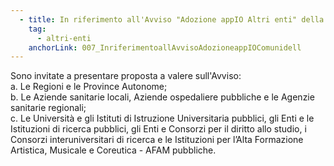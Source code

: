 ```yaml
---
  - title: In riferimento all'Avviso "Adozione appIO Altri enti" della Misura 1.4.3, quali enti della PA possono presentare domanda?
    tag:
      - altri-enti
    anchorLink: 007_InriferimentoallAvvisoAdozioneappIOComunidell
---
```


Sono invitate a presentare proposta a valere sull'Avviso:<br>a. Le Regioni e le Province Autonome;<br>b. Le  Aziende sanitarie locali, Aziende ospedaliere pubbliche e le Agenzie sanitarie regionali;<br>c. Le Università e gli Istituti di Istruzione Universitaria pubblici, gli Enti e le Istituzioni di ricerca pubblici, gli Enti e Consorzi per il diritto allo studio, i Consorzi interuniversitari di ricerca e le Istituzioni per l’Alta Formazione Artistica, Musicale e Coreutica - AFAM pubbliche.
